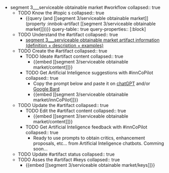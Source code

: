 
- segment 3___serviceable obtainable market #workflow
   collapsed:: true
  - TODO Know the #topic s
    collapsed:: true
    - {{query (and [[segment 3/serviceable obtainable market]] (property :innbok-artifact [[segment 3/serviceable obtainable market]]))}}
      query-table:: true
      query-properties:: [:block]
  - TODO Understand the #artifact
    collapsed:: true
    - [segment 3___serviceable obtainable market artifact information (definition + description + examples)](https://go.innbok.com/#/page/innBoK%2Fsegment-%28id%29%2Fserviceable-obtainable-market%2Finfo)
  - TODO Create the #artifact
     collapsed:: true
    - TODO Ideate #artifact content
      collapsed:: true
      - {{embed [[segment 3/serviceable obtainable market/content]]}}
    - TODO Get Artificial Inteligence suggestions with #innCoPilot
      collapsed:: true
      - Copy the prompt below and paste it on [chatGPT](https://chat.openai.com) and/or [Google Bard](https://bard.google.com/chat)
      - {{embed [[segment 3/serviceable obtainable market/innCoPilot]]}}
  - TODO Update the #artifact
    collapsed:: true
    - TODO Edit the #artifact content
     collapsed:: true
      - {{embed [[segment 3/serviceable obtainable market/content]]}}
    - TODO Get Artificial Inteligence feedback with #innCoPilot
      collapsed:: true
      - Ready to use prompts to obtain critics, enhancement proposals, etc... from Artificial Inteligence chatbots. Comming soon...
  - TODO Update #artifact status
    collapsed:: true
  - TODO Asses the #artifact #keys
    collapsed:: true
    - {{embed [[segment 3/serviceable obtainable market/keys]]}}



